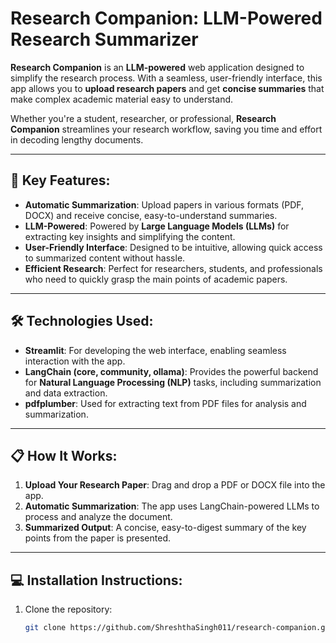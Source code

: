 # Research Companion: LLM-Powered Research Summarizer

**Research Companion** is an **LLM-powered** web application designed to simplify the research process. With a seamless, user-friendly interface, this app allows you to **upload research papers** and get **concise summaries** that make complex academic material easy to understand.

Whether you're a student, researcher, or professional, **Research Companion** streamlines your research workflow, saving you time and effort in decoding lengthy documents.

---

## 🚀 Key Features:
- **Automatic Summarization**: Upload papers in various formats (PDF, DOCX) and receive concise, easy-to-understand summaries.
- **LLM-Powered**: Powered by **Large Language Models (LLMs)** for extracting key insights and simplifying the content.
- **User-Friendly Interface**: Designed to be intuitive, allowing quick access to summarized content without hassle.
- **Efficient Research**: Perfect for researchers, students, and professionals who need to quickly grasp the main points of academic papers.

---

## 🛠️ Technologies Used:
- **Streamlit**: For developing the web interface, enabling seamless interaction with the app.
- **LangChain (core, community, ollama)**: Provides the powerful backend for **Natural Language Processing (NLP)** tasks, including summarization and data extraction.
- **pdfplumber**: Used for extracting text from PDF files for analysis and summarization.

---

## 📋 How It Works:
1. **Upload Your Research Paper**: Drag and drop a PDF or DOCX file into the app.
2. **Automatic Summarization**: The app uses LangChain-powered LLMs to process and analyze the document.
3. **Summarized Output**: A concise, easy-to-digest summary of the key points from the paper is presented.

---

## 💻 Installation Instructions:

1. Clone the repository:
   ```bash
   git clone https://github.com/ShreshthaSingh011/research-companion.git

